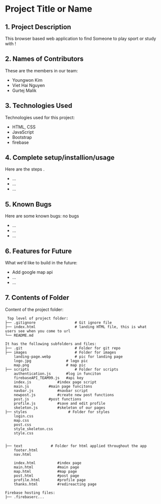 # Project Title or Name

## 1. Project Description
This browser based web application to find Someone to play sport or study with ! 


## 2. Names of Contributors
These are the members in our team: 
* Youngwon Kim
* Viet Hai Nguyen
* Gurtej Malik
	
## 3. Technologies Used
Technologies used for this project:
* HTML, CSS
* JavaScript
* Bootstrap 
* firebase

## 4. Complete setup/installion/usage
Here are the steps .
* ...
* ...
* ...

## 5. Known Bugs
Here are some known bugs: no bugs
* ...
* ...
* ...

## 6. Features for Future
What we'd like to build in the future:
* Add google map api
* ...
* ...
	
## 7. Contents of Folder
Content of the project folder:

```
 Top level of project folder: 
├── .gitignore               	# Git ignore file
├── index.html               	# landing HTML file, this is what users see when you come to url
└── README.md

It has the following subfolders and files:
├── .git                     	# Folder for git repo
├── images                   	# Folder for images
    landing-page.webp        	# pic for landing page
    logo.jpg		     	# logo pic
    map.png 		     	# map pic 
├── scripts                  	# Folder for scripts
    authentication.js		#log in funciton
    firebaseAPI_TEAM99.js	#api key
    index.js			#index page script
    main.js			#main page funcitons
    navbar.js			#navbar script
    newpost.js			#create new post functions
    post.js			#post functions
    profile.js			#save and edit profile
    skeleton.js			#skeleton of our pages 
├── styles                   # Folder for styles
    login.css
    map.css
    post.css
    style_skeleton.css
    style.css
    
    
├── text		     # Folder for html applied throughout the app 
    footer.html
    nav.html
    
    index.html		 	#index page
    main.html			#main page
    map.html			#map page
    post.html			#post page
    profile.html		#profile page
    thanks.html			#redireacting page
    
Firebase hosting files: 
├── .firebaserc...


```


